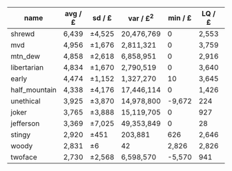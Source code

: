 name | avg / £ | sd / £ | var / £<sup>2</sup> | min / £ | LQ / £ | med / £ | UQ / £ | max / £ | mode / £ | mode freq / % | sample
---|---|---|---|---|---|---|---|---|---|---|---
shrewd | 6,439 | ±4,525 | 20,476,769 | 0 | 2,553 | 5,343 | 9,635 | 22,426 | 2,502 | 0.3729 | 6,317,681
mvd | 4,956 | ±1,676 | 2,811,321 | 0 | 3,759 | 4,845 | 6,001 | 11,858 | 5,289 | 0.5070 | 6,877,285
mtn\_dew | 4,858 | ±2,618 | 6,858,951 | 0 | 2,916 | 4,390 | 6,308 | 17,612 | 14,088 | 0.0988 | 3,175,409
libertarian | 4,834 | ±1,670 | 2,790,519 | 0 | 3,640 | 4,715 | 5,908 | 12,765 | 5,240 | 0.3840 | 2,753,692
early | 4,474 | ±1,152 | 1,327,270 | 10 | 3,645 | 4,461 | 5,184 | 8,940 | 5,063 | 0.7324 | 2,861,536
half\_mountain | 4,338 | ±4,176 | 17,446,114 | 0 | 1,426 | 3,020 | 5,812 | 30,038 | 23,487 | 0.1006 | 2,974,983
unethical | 3,925 | ±3,870 | 14,978,800 | -9,672 | 224 | 4,407 | 6,734 | 20,900 | 45 | 0.2826 | 2,823,587
joker | 3,765 | ±3,888 | 15,119,705 | 0 | 927 | 2,458 | 5,307 | 43,451 | 132 | 0.0720 | 3,011,108
jefferson | 3,369 | ±7,025 | 49,353,849 | 0 | 28 | 59 | 3,561 | 57,006 | 11 | 4.4385 | 4,256,549
stingy | 2,920 | ±451 | 203,881 | 626 | 2,646 | 2,924 | 3,214 | 4,408 | 3,139 | 1.4923 | 2,849,108
woody | 2,831 | ±6 | 42 | 2,826 | 2,826 | 2,834 | 2,835 | 2,861 | 2,826 | 48.2168 | 2,911,603
twoface | 2,730 | ±2,568 | 6,598,570 | -5,570 | 941 | 1,956 | 3,683 | 41,073 | 240 | 0.0470 | 2,249,044
